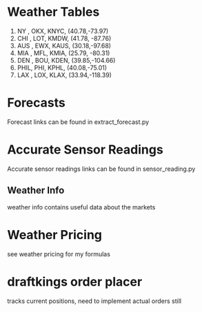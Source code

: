 # Weather Tables

1. NY  , OKX, KNYC, (40.78,-73.97)
2. CHI , LOT, KMDW, (41.78, -87.76)
3. AUS , EWX, KAUS, (30.18,-97.68)
4. MIA , MFL, KMIA, (25.79, -80.31)
5. DEN , BOU, KDEN, (39.85,-104.66)
6. PHIL, PHI, KPHL, (40.08,-75.01)
7. LAX , LOX, KLAX, (33.94,-118.39)

# Forecasts
Forecast links can be found in extract_forecast.py

# Accurate Sensor Readings
Accurate sensor readings links can be found in sensor_reading.py

## Weather Info
weather info contains useful data about the markets 

# Weather Pricing
see weather pricing for my formulas

# draftkings order placer
tracks current positions, need to implement actual orders still